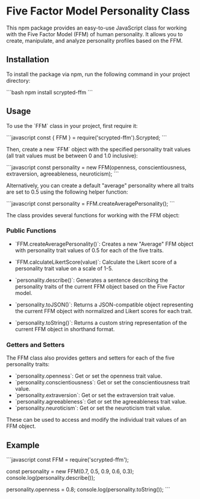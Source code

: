 # Five Factor Model Personality Class

This npm package provides an easy-to-use JavaScript class for working with the Five Factor Model (FFM) of human personality. It allows you to create, manipulate, and analyze personality profiles based on the FFM.

## Installation

To install the package via npm, run the following command in your project directory:

\`\`\`bash
npm install scrypted-ffm
\`\`\`

## Usage

To use the \`FFM\` class in your project, first require it:

\`\`\`javascript
const { FFM } = require('scrypted-ffm').Scrypted;
\`\`\`

Then, create a new \`FFM\` object with the specified personality trait values (all trait values must be between 0 and 1.0 inclusive):

\`\`\`javascript
const personality = new FFM(openness, conscientiousness, extraversion, agreeableness, neuroticism);
\`\`\`

Alternatively, you can create a default "average" personality where all traits are set to 0.5 using the following helper function:

\`\`\`javascript
const personality = FFM.createAveragePersonality();
\`\`\`

The class provides several functions for working with the FFM object:

### Public Functions

- \`FFM.createAveragePersonality()\`: Creates a new "Average" FFM object with personality trait values of 0.5 for each of the five traits.

- \`FFM.calculateLikertScore(value)\`: Calculate the Likert score of a personality trait value on a scale of 1-5.

- \`personality.describe()\`: Generates a sentence describing the personality traits of the current FFM object based on the Five Factor model.

- \`personality.toJSON()\`: Returns a JSON-compatible object representing the current FFM object with normalized and Likert scores for each trait.

- \`personality.toString()\`: Returns a custom string representation of the current FFM object in shorthand format.

### Getters and Setters

The FFM class also provides getters and setters for each of the five personality traits:

- \`personality.openness\`: Get or set the openness trait value.
- \`personality.conscientiousness\`: Get or set the conscientiousness trait value.
- \`personality.extraversion\`: Get or set the extraversion trait value.
- \`personality.agreeableness\`: Get or set the agreeableness trait value.
- \`personality.neuroticism\`: Get or set the neuroticism trait value.

These can be used to access and modify the individual trait values of an FFM object.

## Example

\`\`\`javascript
const FFM = require('scrypted-ffm');

const personality = new FFM(0.7, 0.5, 0.9, 0.6, 0.3);
console.log(personality.describe());

personality.openness = 0.8;
console.log(personality.toString());
\`\`\`
